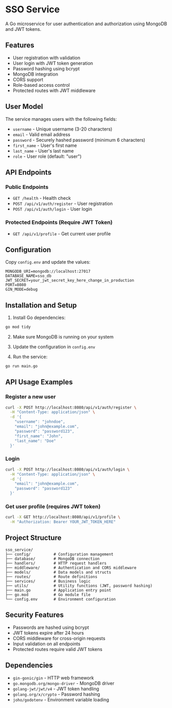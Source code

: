 # SSO Service

A Go microservice for user authentication and authorization using MongoDB and JWT tokens.

## Features

- User registration with validation
- User login with JWT token generation
- Password hashing using bcrypt
- MongoDB integration
- CORS support
- Role-based access control
- Protected routes with JWT middleware

## User Model

The service manages users with the following fields:
- `username` - Unique username (3-20 characters)
- `email` - Valid email address
- `password` - Securely hashed password (minimum 6 characters)
- `first_name` - User's first name
- `last_name` - User's last name
- `role` - User role (default: "user")

## API Endpoints

### Public Endpoints

- `GET /health` - Health check
- `POST /api/v1/auth/register` - User registration
- `POST /api/v1/auth/login` - User login

### Protected Endpoints (Require JWT Token)

- `GET /api/v1/profile` - Get current user profile

## Configuration

Copy `config.env` and update the values:

```env
MONGODB_URI=mongodb://localhost:27017
DATABASE_NAME=sso_db
JWT_SECRET=your_jwt_secret_key_here_change_in_production
PORT=8080
GIN_MODE=debug
```

## Installation and Setup

1. Install Go dependencies:
```bash
go mod tidy
```

2. Make sure MongoDB is running on your system

3. Update the configuration in `config.env`

4. Run the service:
```bash
go run main.go
```

## API Usage Examples

### Register a new user
```bash
curl -X POST http://localhost:8080/api/v1/auth/register \
  -H "Content-Type: application/json" \
  -d '{
    "username": "johndoe",
    "email": "john@example.com",
    "password": "password123",
    "first_name": "John",
    "last_name": "Doe"
  }'
```

### Login
```bash
curl -X POST http://localhost:8080/api/v1/auth/login \
  -H "Content-Type: application/json" \
  -d '{
    "email": "john@example.com",
    "password": "password123"
  }'
```

### Get user profile (requires JWT token)
```bash
curl -X GET http://localhost:8080/api/v1/profile \
  -H "Authorization: Bearer YOUR_JWT_TOKEN_HERE"
```

## Project Structure

```
sso_service/
├── config/          # Configuration management
├── database/        # MongoDB connection
├── handlers/        # HTTP request handlers
├── middleware/      # Authentication and CORS middleware
├── models/          # Data models and structs
├── routes/          # Route definitions
├── services/        # Business logic
├── utils/           # Utility functions (JWT, password hashing)
├── main.go          # Application entry point
├── go.mod           # Go module file
└── config.env       # Environment configuration
```

## Security Features

- Passwords are hashed using bcrypt
- JWT tokens expire after 24 hours
- CORS middleware for cross-origin requests
- Input validation on all endpoints
- Protected routes require valid JWT tokens

## Dependencies

- `gin-gonic/gin` - HTTP web framework
- `go.mongodb.org/mongo-driver` - MongoDB driver
- `golang-jwt/jwt/v4` - JWT token handling
- `golang.org/x/crypto` - Password hashing
- `joho/godotenv` - Environment variable loading

